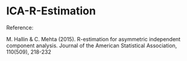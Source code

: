 # ICA-R-Estimation

Reference:

M. Hallin & C. Mehta (2015). R-estimation for asymmetric independent component analysis. Journal of the American Statistical Association, 110(509), 218-232 


